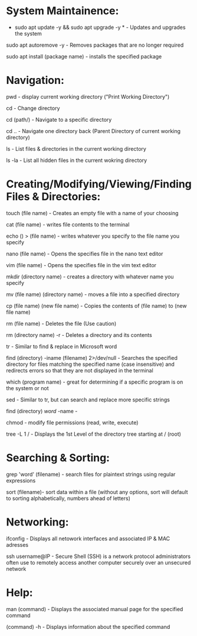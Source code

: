 # System Maintainence:

* sudo apt update -y && sudo apt upgrade -y * - Updates and upgrades the system

sudo apt autoremove -y - Removes packages that are no longer required

sudo apt install (package name)  - installs the specified package

# Navigation:

pwd - display current working directory ("Print Working Directory")

cd - Change directory 

cd (path/) - Navigate to a specific directory

cd .. - Navigate one directory back (Parent Directory of current working directory)

ls - List files & directories in the current working directory

ls -la - List all hidden files in the current wokring directory
# Creating/Modifying/Viewing/Finding Files & Directories:

touch (file name) - Creates an empty file with a name of your choosing

cat (file name) - writes file contents to the terminal

echo () > (file name) - writes whatever you specify to the file name you specify

nano (file name) - Opens the specifies file in the nano text editor

vim (file name) - Opens the specifies file in the vim text editor

mkdir (directory name) - creates a directory with whatever name you specify

mv (file name) (directory name) - moves a file into a specified directory

cp (file name) (new file name) - Copies the contents of (file name) to (new file name)

rm (file name) - Deletes the file (Use caution)

rm (directory name) -r - Deletes a directory and its contents

tr  - Similar to find & replace in Microsoft word 

find (directory) -iname (filename) 2>/dev/null - Searches the specified directory for files matching the specified name (case insensitive) and redirects errors so that they are not displayed in the terminal

which (program name) - great for determining if a specific program is on the system or not

sed - Similar to tr, but can search and replace more specific strings

find (directory) *word* -name - 

chmod - modify file permissions (read, write, execute)

tree -L 1 / -  Displays the 1st Level of the directory tree starting at / (root)

# Searching & Sorting:
grep 'word' (filename) - search files for plaintext strings using regular expressions 

sort (filename)- sort data within a file (without any options, sort will default to sorting alphabetically, numbers ahead of letters)

# Networking:

ifconfig - Displays all netowork interfaces and associated IP & MAC adresses

ssh username@IP - Secure Shell (SSH) is a network protocol administrators often use to remotely access another computer securely over an unsecured network

# Help:

man (command) - Displays the associated manual page for the specified command

(command) -h - Displays information about the specified command

 



